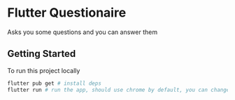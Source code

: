 # Flutter Questionaire

Asks you some questions and you can answer them

## Getting Started

To run this project locally

```bash
flutter pub get # install deps
flutter run # run the app, should use chrome by default, you can change the simulator
```
